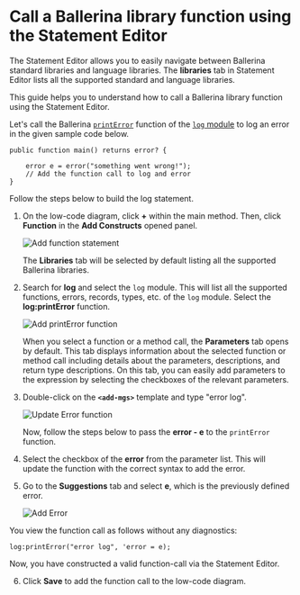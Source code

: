 # Call a Ballerina library function using the Statement Editor

The Statement Editor allows you to easily navigate between Ballerina standard libraries and language libraries. The **libraries** tab in Statement Editor lists all the supported standard and language libraries.

This guide helps you to understand how to call a Ballerina library function using the Statement Editor.

Let's call the Ballerina [`printError`](https://lib.ballerina.io/ballerina/log/2.5.0/functions#printError) function of the [`log` module](https://lib.ballerina.io/ballerina/log/2.5.0) to log an error in the given sample code below.

```
public function main() returns error? {

    error e = error("something went wrong!");
    // Add the function call to log and error
}

```

Follow the steps below to build the log statement.

1. On the low-code diagram, click **+** within the main method. Then, click **Function** in the **Add Constructs** opened panel.

    ![Add function statement](../img/statement-editor/add-function-statement.gif)

    The **Libraries** tab will be selected by default listing all the supported Ballerina libraries.

2. Search for **log** and select the `log` module. This will list all the supported functions, errors, records, types, etc. of the `log` module. Select the **log:printError** function.

    ![Add printError function](../img/statement-editor/select-printError.gif)

    When you select a function or a method call, the **Parameters** tab opens by default. This tab displays information about the selected function or method call including details about the parameters, descriptions, and return type descriptions. On this tab, you can easily add parameters to the expression by selecting the checkboxes of the relevant parameters.

3. Double-click on the **`<add-mgs>`** template and type "error log".

    ![Update Error function](../img/statement-editor/update-error-msg.gif)

    Now, follow the steps below to pass the **error - e** to the `printError` function.

4. Select the checkbox of the **error** from the parameter list. This will update the function with the correct syntax to add the error.

5. Go to the **Suggestions** tab and select **e**, which is the previously defined error.

    ![Add Error](../img/statement-editor/add-error-cause.gif)

You view the function call as follows without any diagnostics:

```
log:printError("error log", 'error = e);
```
Now, you have constructed a valid function-call via the Statement Editor.

6. Click **Save** to add the function call to the low-code diagram.
